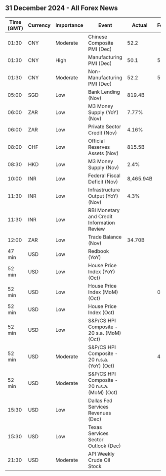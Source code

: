 ## 31 December 2024 - All Forex News

| Time (GMT) | Currency | Importance | Event | Actual | Forecast | Previous |
|------|----------|------------|-------|--------|----------|----------|
| 01:30 | CNY | Moderate | Chinese Composite PMI (Dec) | 52.2 |  | 50.8 |
| 01:30 | CNY | High | Manufacturing PMI (Dec) | 50.1 | 50.3 | 50.3 |
| 01:30 | CNY | Moderate | Non-Manufacturing PMI (Dec) | 52.2 | 50.2 | 50.0 |
| 05:00 | SGD | Low | Bank Lending (Nov) | 819.4B |  | 813.1B |
| 06:00 | ZAR | Low | M3 Money Supply (YoY) (Nov) | 7.77% |  | 7.79% |
| 06:00 | ZAR | Low | Private Sector Credit (Nov) | 4.16% |  | 4.26% |
| 08:00 | CHF | Low | Official Reserves Assets (Nov) | 815.5B |  | 810.3B |
| 08:30 | HKD | Low | M3 Money Supply (Nov) | 2.4% |  | 3.7% |
| 10:00 | INR | Low | Federal Fiscal Deficit (Nov) | 8,465.94B |  | 7,508.24B |
| 11:30 | INR | Low | Infrastructure Output (YoY) (Nov) | 4.3% |  | 3.7% |
| 11:30 | INR | Low | RBI Monetary and Credit Information Review |  |  |  |
| 12:00 | ZAR | Low | Trade Balance (Nov) | 34.70B |  | 14.13B |
| 47 min | USD | Low | Redbook (YoY) |  |  | 5.9% |
| 52 min | USD | Low | House Price Index (YoY) (Oct) |  |  | 4.4% |
| 52 min | USD | Low | House Price Index (MoM) (Oct) |  | 0.5% | 0.7% |
| 52 min | USD | Low | House Price Index (Oct) |  |  | 430.3 |
| 52 min | USD | Low | S&P/CS HPI Composite - 20 s.a. (MoM) (Oct) |  |  | 0.2% |
| 52 min | USD | Moderate | S&P/CS HPI Composite - 20 n.s.a. (YoY) (Oct) |  | 4.1% | 4.6% |
| 52 min | USD | Moderate | S&P/CS HPI Composite - 20 n.s.a. (MoM) (Oct) |  |  | -0.4% |
| 15:30 | USD | Low | Dallas Fed Services Revenues (Dec) |  |  | 10.9 |
| 15:30 | USD | Low | Texas Services Sector Outlook (Dec) |  |  | 9.8 |
| 21:30 | USD | Moderate | API Weekly Crude Oil Stock |  |  | -3.200M |
